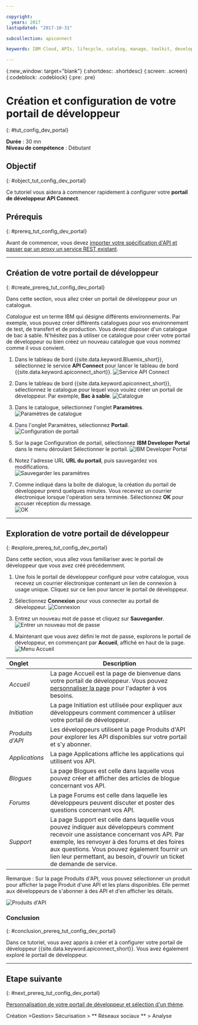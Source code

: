 ```yaml
---

copyright:
  years: 2017
lastupdated: "2017-10-31"

subcollection: apiconnect

keywords: IBM Cloud, APIs, lifecycle, catalog, manage, toolkit, develop, dev portal, tutorial

---
```


{:new_window: target="blank"}
{:shortdesc: .shortdesc}
{:screen: .screen}
{:codeblock: .codeblock}
{:pre: .pre}

# Création et configuration de votre portail de développeur
{: #tut_config_dev_portal}

**Durée** : 30 mn  
**Niveau de compétence** : Débutant  

## Objectif
{: #object_tut_config_dev_portal}

Ce tutoriel vous aidera à commencer rapidement à configurer votre **portail de développeur API Connect**. 

## Prérequis
{: #prereq_tut_config_dev_portal}

Avant de commencer, vous devez [importer votre spécification d'API et passer par un proxy un service REST existant](/docs/services/apiconnect/tutorials?topic=apiconnect-tut_rest_landing).

---

## Création de votre portail de développeur
{: #create_prereq_tut_config_dev_portal}

Dans cette section, vous allez créer un portail de développeur pour un catalogue.

*Catalogue* est un terme IBM qui désigne différents environnements. Par exemple, vous pouvez créer différents catalogues pour vos environnement de test, de transfert et de production. Vous devez disposer d'un catalogue de bac à sable. N'hésitez pas à utiliser ce catalogue pour créer votre portail de développeur ou bien créez un nouveau catalogue que vous nommez comme il vous convient.

1. Dans le tableau de bord {{site.data.keyword.Bluemix_short}}, sélectionnez le service **API Connect** pour lancer le tableau de bord {{site.data.keyword.apiconnect_short}}. ![Service API Connect](images/11-Bluemix-Dashboard.png)

2. Dans le tableau de bord {{site.data.keyword.apiconnect_short}}, sélectionnez le catalogue pour lequel vous voulez créer un portail de développeur. Par exemple, **Bac à sable**.
![Catalogue](images/12-APIC-Dashboard.png)

3. Dans le catalogue, sélectionnez l'onglet **Paramètres**.  
  ![Paramètres de catalogue](images/13-catalog-settings.png)

4. Dans l'onglet Paramètres, sélectionnez **Portail**.  
  ![Configuration de portail](images/14-catalog-portal.png)

5. Sur la page Configuration de portail, sélectionnez **IBM Developer Portal** dans le menu déroulant Sélectionner le portail.
  ![IBM Developer Portal](images/15-IBM-developer-portal.png) 

6. Notez l'adresse URL **URL du portail**, puis sauvegardez vos modifications.  
  ![Sauvegarder les paramètres](images/16-save-settings.png)
  
7. Comme indiqué dans la boîte de dialogue, la création du portail de développeur prend quelques minutes. Vous recevrez un courrier électronique lorsque l'opération sera terminée. Sélectionnez **OK** pour accuser réception du message.  
  ![OK](images/17-OK.png)

---

## Exploration de votre portail de développeur
{: #explore_prereq_tut_config_dev_portal}

Dans cette section, vous allez vous familiariser avec le portail de développeur que vous avez créé précédemment.

1. Une fois le portail de développeur configuré pour votre catalogue, vous recevez un courrier électronique contenant un lien de connexion à usage unique. Cliquez sur ce lien pour lancer le portail de développeur.

2. Sélectionnez **Connexion** pour vous connecter au portail de développeur.
![Connexion](images/22-login.png)

3. Entrez un nouveau mot de passe et cliquez sur **Sauvegarder**.  
  ![Entrer un nouveau mot de passe](images/23-password.png)

4. Maintenant que vous avez défini le mot de passe, explorons le portail de développeur, en commençant par **Accueil**, affiché en haut de la page.  
  ![Menu Accueil](images/24-pwsaved.png)
  
| Onglet              | Description          | 
|:---------------- | -------------------- | 
| _Accueil_       | La page Accueil est la page de bienvenue dans votre portail de développeur. Vous pouvez [personnaliser la page](/docs/service/apiconnect/tutorials?topic=apiconnect-tut_custom_dev_portal) pour l'adapter à vos besoins. | 
| _Initiation_       | La page Initiation est utilisée pour expliquer aux développeurs comment commencer à utiliser votre portail de développeur. |
| _Produits d'API_ | Les développeurs utilisent la page Produits d'API pour explorer les API disponibles sur votre portail et s'y abonner. | 
| _Applications_ | La page Applications affiche les applications qui utilisent vos API. | 
| _Blogues_ | La page Blogues est celle dans laquelle vous pouvez créer et afficher des articles de blogue concernant vos API. | 
| _Forums_ | La page Forums est celle dans laquelle les développeurs peuvent discuter et poster des questions concernant vos API. | 
| _Support_ | La page Support est celle dans laquelle vous pouvez indiquer aux développeurs comment recevoir une assistance concernant vos API. Par exemple, les renvoyer à des forums et des foires aux questions. Vous pouvez également fournir un lien leur permettant, au besoin, d'ouvrir un ticket de demande de service. | 

Remarque : Sur la page Produits d'API, vous pouvez sélectionner un produit pour afficher la page Produit d'une API et les plans disponibles. Elle permet aux développeurs de s'abonner à des API et d'en afficher les détails. 

  ![Produits d'API](images/27-api-products.png)

### Conclusion
{: #conclusion_prereq_tut_config_dev_portal}

Dans ce tutoriel, vous avez appris à créer et à configurer votre portail de développeur {{site.data.keyword.apiconnect_short}}. Vous avez également exploré le portail de développeur.

---

## Etape suivante
{: #next_prereq_tut_config_dev_portal}

[Personnalisation de votre portail de développeur et sélection d'un thème](/docs/services/apiconnect/tutorials?topic=apiconnect-tut_custom_dev_portal).

Création >Gestion> Sécurisation > ** Réseaux sociaux ** > Analyse
